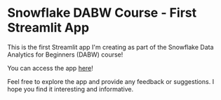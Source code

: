 # Snowflake DABW Course - First Streamlit App

This is the first Streamlit app I'm creating as part of the Snowflake Data Analytics for Beginners (DABW) course!

You can access the app [here](https://jordifirstapp.streamlit.app/)!

Feel free to explore the app and provide any feedback or suggestions. I hope you find it interesting and informative.
